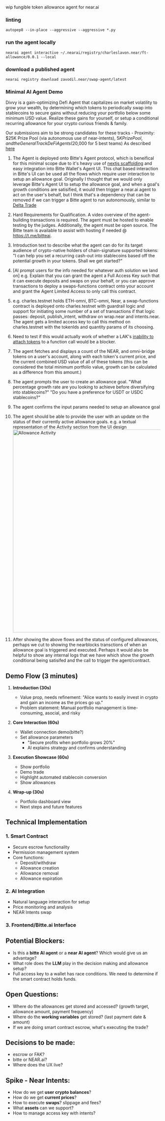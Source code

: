 wip fungible token allowance agent for near.ai

### linting
`autopep8 --in-place --aggressive --aggressive *.py`

### run the agent locally
`nearai agent interactive ~/.nearai/registry/charleslavon.near/ft-allowance/0.0.1 --local`

### download a published agent
`nearai registry download zavodil.near/swap-agent/latest`


### Minimal AI Agent Demo
Divvy is a gain-optimizing Defi Agent that capitalizes on market volatility to grow your wealth, by determining which tokens to periodically swap into stablecoins to secure gains without reducing your portfolio below some minimum USD value. Realize these gains for yourself, or setup a conditional recurring allowance for your crypto curious friends & family.

Our submissions aim to be strong candidates for these tracks - Proximity: $25K Prize Pool (via autonomous use of near-intents), $5K Prize Pool, and the General Track DeFi Agents ($20,000 for 5 best teams) As described [here](https://docs.google.com/document/d/1vRSABmFAgrpsEquisKOZcF6ZR9ydzdjY03sFbyleu18/edit?tab=t.0)

1. The Agent is deployed onto Bitte's Agent protocol, which is beneifical for this minimal scope due to it's heavy use of [nextjs scaffolding](https://www.bitte.ai/registry/agent-starter) and easy integration into Bitte Wallet's Agent UI. This chat based interaction in Bitte's UI can be used all the flows which require user interaction to setup an allowance goal.  Originally I thought that we would only leverage Bitte's Agent UI to setup the allowance goal, and when a goal's growth conditions are satisified, it would then trigger a near.ai agent to act on the user's behalf, but I think that's a dependency that can be removed if we can trigger a Bitte agent to run autonomously, similar to [Delta Trade](https://www.bitte.ai/registry/dcaagent.deltatrade.ai)
1. Hard Requirements for Qualification. A video overview of the agent-building transactions is required. The agent must be hosted to enable testing by the judges. Additionally, the agent must be open source. The Bitte team is available to assist with hosting if needed @ https://t.me/bitteai.
1. Introduction text to describe what the agent can do for its target audience of crypto-native holders of chain-signature supported tokens: "I can help you set a recurring cash-out into stablecoins based off the potential growth in your tokens. Shall we get started?"
1. [AI prompt users for the info needed for whatever auth solution we land on] e.g. Explain that you can grant the agent a Full Access Key such that it can execute deposits and swaps on your behalf, or you can approve transactions to deploy a swaps-functions contract onto your account and grant the Agent Limited Access to only call this contract.
  1. e.g. charles.testnet holds ETH-omni, BTC-omni, Near, a swap-functions contract is deployed onto charles.testnet with guardrail logic and support for initiating some number of a set of transactions if that logic passes: deposit, publish_intent, withdraw on wrap.near and intents.near. The agent gets a limited access key to call this method on charles.testnet with the tokenIds and quantity params of its choosing.
  1. Need to test if this would actually work of whether a LAK's [inability to attach tokens](https://docs.near.org/concepts/protocol/access-keys#function-call-keys) to a function call would be a blocker.
1. The agent fetches and displays a count of the NEAR, and omni-bridge tokens on a user's account, along with each token's current price, and the current combined USD value of all of these tokens (this can be considered the total minimum portfolio value, growth can be calculated as a difference from this amount.)
1. The agent prompts the user to create an allowance goal. "What percentage growth rate are you looking to achieve before diversifying into stablecoins?" "Do you have a preference for USDT or USDC stablecoins?"
1. The agent confirms the input params needed to setup an allowance goal
1. The agent should be able to provide the user with an update on the status of their currently active allowance goals. e.g. a textual representation of the Activity section from the UI design
   <img width="660" alt="Allowance Activity" src="https://github.com/user-attachments/assets/975c0071-7186-4932-8361-81a36dbf31f8" />

1. After showing the above flows and the status of configured allowances, perhaps we cut to showing the nearblocks transctions of when an allowance goal is triggered and executed.  Perhaps it would also be helpful to show any internal logs that we have which show the growth conditional being satisifed and the call to trigger the agent/contract.

## Demo Flow (3 minutes)
1. **Introduction (30s)**
   - Value prop, needs refinement: "Alice wants to easily invest in crypto and gain an income as the prices go up."
   - Problem statement: Manual portfolio management is time-consuming, asocial, and risky

2. **Core Interaction (60s)**
   - Wallet connection demo(bitte?)
   - Set allowance parameters
     * "Secure profits when portfolio grows 20%"
     * AI explains strategy and confirms understanding

3. **Execution Showcase (60s)**
   - Show portfolio
   - Demo trade
   - Highlight automated stablecoin conversion
   - Show allowances

4. **Wrap-up (30s)**
   - Portfolio dashboard view
   - Next steps and future features

## Technical Implementation

### 1. Smart Contract
- Secure escrow functionality
- Permission management system
- Core functions:
  * Deposit/withdraw
  * Allowance creation
  * Allowance removal
  * Allowance expiration

### 2. AI Integration
- Natural language interaction for setup
- Price monitoring and analysis
- NEAR Intents swap

### 3. Frontend/Bitte.ai Interface

## Potential Blockers:
- Is this a **bitte AI agent** or a **near AI agent**? Which would give us an advantage?
- What role does the **LLM** play in the decision making and allowance setup?
- Full access key to a wallet has race conditions. We need to determine if the smart contract holds funds.

## Open Questions:
- Where do the allowances get stored and accessed? (growth target, allowance amount, payment frequency)
- Where do the **working variables** get stored? (last payment date & amount)
- If we are doing smart contract escrow, what's executing the trade?

## Decisions to be made:
* escrow or FAK?
* bitte or NEAR.ai?
* Where does the UX live?

## Spike - Near Intents:
- How do we get **user crypto balances**?
- How do we get **current prices**?
- How to execute **swaps**? slippage and fees?
- What **assets** can we support?
- How to manage access key with intents?
